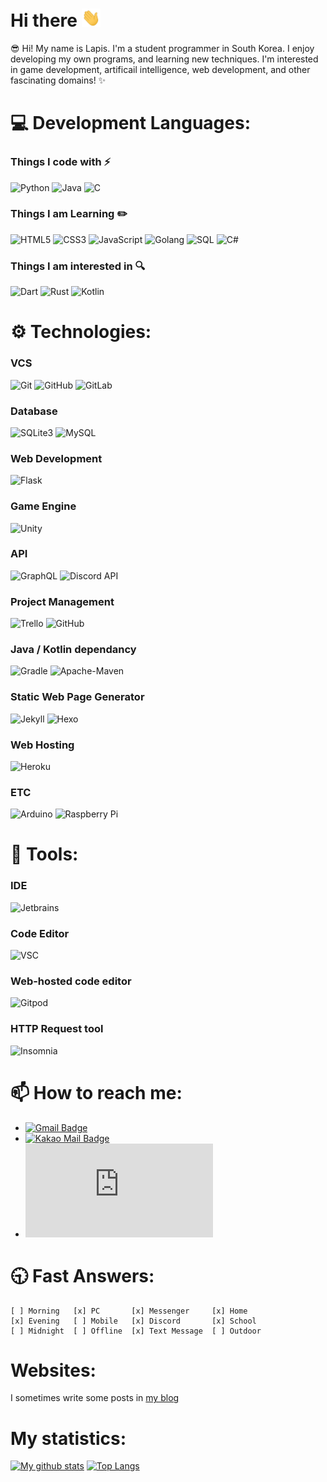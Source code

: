 # Hi there <img src="./wave.gif" width="30px">
😎 Hi! My name is Lapis. I'm a student programmer in South Korea. I enjoy developing my own programs, and learning new techniques.
I'm interested in game development, artificail intelligence, web development, and other fascinating domains! :sparkles:

# 💻 Development  Languages:
### Things I code with :zap:
![Python](https://img.shields.io/badge/-Python-3776ab?style=flat-square&logo=Python&logoColor=white)
![Java](https://img.shields.io/badge/-java-E34A86?style=flat-square&logo=java&logoColor=white)
![C](https://img.shields.io/badge/-C-00599C?style=flat-square&logo=C&logoColor=white)
### Things I am Learning :pencil2:
![HTML5](https://img.shields.io/badge/-HTML5-E34F26?style=flat-square&logo=html5&logoColor=white)
![CSS3](https://img.shields.io/badge/-CSS3-1572B6?style=flat-square&logo=css3)
![JavaScript](https://img.shields.io/badge/-JavaScript-black?style=flat-square&logo=javascript)
![Golang](https://img.shields.io/badge/-Golang-00add8?style=flat-square&logo=Go&logoColor=white)
![SQL](https://img.shields.io/badge/-SQL-4479A1?style=flat-square&logo=MySQL&logoColor=white)
![C#](https://img.shields.io/badge/-C＃-239120?style=flat-square&logo=C)
### Things I am interested in :mag:
![Dart](https://img.shields.io/badge/-Dart-0175C2?style=flat-square&logo=Dart&logoColor=white)
![Rust](https://img.shields.io/badge/-Rust-000000?style=flat-square&logo=Rust&logoColor=white)
![Kotlin](https://img.shields.io/badge/-Kotlin-0095D5?style=flat-square&logo=Kotlin&logoColor=white)

# ⚙ Technologies:
### VCS
![Git](https://img.shields.io/badge/-Git-f05032?style=flat-square&&logo=git&logoColor=white)
![GitHub](https://img.shields.io/badge/-GitHub-181717?style=flat-square&logo=github)
![GitLab](https://img.shields.io/badge/-GitLab-FCA121?style=flat-square&logo=gitlab)

### Database
![SQLite3](https://img.shields.io/badge/-SQLite3-003B57?style=flat-square&logo=SQLite&logoColor=white)
![MySQL](https://img.shields.io/badge/-MySQL-4479A1?style=flat-square&logo=MySQL&logoColor=white)

### Web Development
![Flask](https://img.shields.io/badge/-Flask-000000?style=flat-square&logo=Flask&logoColor=white)

### Game Engine
![Unity](https://img.shields.io/badge/-Unity-000000?style=flat-square&logo=unity&logoColor=white)

### API
![GraphQL](https://img.shields.io/badge/-GraphQL-E10098?style=flat-square&logo=graphql)
![Discord API](https://img.shields.io/badge/-discord_api-7289da?style=flat-square&logo=Discord&logoColor=white)

### Project Management
![Trello](https://img.shields.io/badge/-Trello-0079BF?style=flat-square&logo=Trello)
![GitHub](https://img.shields.io/badge/-GitHub-181717?style=flat-square&logo=github)

### Java / Kotlin dependancy
![Gradle](https://img.shields.io/badge/-Gradle-02303A?style=flat-square&logo=Gradle)
![Apache-Maven](https://img.shields.io/badge/-Apache_Maven-C71A36?style=flat-square&logo=Apache-Maven)

### Static Web Page Generator
![Jekyll](https://img.shields.io/badge/-Jekyll-CC0000?style=flat-square&logo=Jekyll)
![Hexo](https://img.shields.io/badge/-Hexo-0E83CD?style=flat-square&logo=Hexo)

### Web Hosting
![Heroku](https://img.shields.io/badge/-Heroku-430098?style=flat-square&logo=heroku)
### ETC
![Arduino](https://img.shields.io/badge/-Arduino-00979d?style=flat-square&logo=arduino&logoColor=white)
![Raspberry Pi](https://img.shields.io/badge/-Raspberry%20Pi-C51A4A?style=flat-square&logo=Raspberry-Pi)

# 📱 Tools:
### IDE
![Jetbrains](https://img.shields.io/badge/-Jetbrains-000000?style=flat-square&logo=Jetbrains&logoColor=white)
### Code Editor
![VSC](https://img.shields.io/badge/-Visual_Studio_Code-007ACC?style=flat-square&logo=visual-studio-code&logoColor=white)
### Web-hosted code editor
![Gitpod](https://img.shields.io/badge/-Gitpod-1AA6E4?style=flat-square&logo=Gitpod&logoColor=white)
### HTTP Request tool
![Insomnia](https://img.shields.io/badge/-Insomnia-5849BE?style=flat-square&logo=Insomnia&logoColor=white)


# 📫 How to reach me: 
- [![Gmail Badge](https://img.shields.io/badge/-lapis0875@gmail.com-c14438?style=flat-square&logo=Gmail&logoColor=white&link=mailto:lapis0875@gmail.com)](mailto:lapis0875@gmail.com)
- [![Kakao Mail Badge](https://img.shields.io/badge/-lapis0875@kakao.com-ffcd00?style=flat-square&logo=Mail.Ru&logoColor=white&link=mailto:lapis0875@kakao.com)](mailto:lapis0875@kakao.com)
- [![Discord Badge](https://img.shields.io/badge/-sleepylapis＃1608-7289da?style=flat-square&logo=Discord&logoColor=white&link=https://discord.com)](https://discord.com)

# 🕤 Fast Answers:
```
[ ] Morning   [x] PC       [x] Messenger     [x] Home
[x] Evening   [ ] Mobile   [x] Discord       [x] School
[ ] Midnight  [ ] Offline  [x] Text Message  [ ] Outdoor
```

# Websites:
I sometimes write some posts in [my blog](https://lapis0875.github.io)

# My statistics:
[![My github stats](https://github-readme-stats.vercel.app/api?username=Lapis0875&show_icons=true&hide_border=true&count_private=true)](https://github.com/Lapis0875)
[![Top Langs](https://github-readme-stats.vercel.app/api/top-langs/?username=Lapis0875&layout=compact)](https://github.com/Lapis0875)
